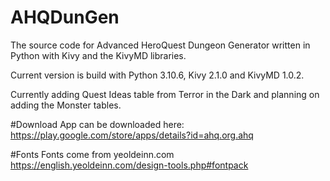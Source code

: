# AHQDunGen

The source code for Advanced HeroQuest Dungeon Generator written in Python with Kivy and the KivyMD libraries. 

Current version is build with Python 3.10.6, Kivy 2.1.0 and KivyMD 1.0.2.

Currently adding Quest Ideas table from Terror in the Dark and planning on adding the Monster tables.

#Download
App can be downloaded here: 
https://play.google.com/store/apps/details?id=ahq.org.ahq

#Fonts
Fonts come from yeoldeinn.com
https://english.yeoldeinn.com/design-tools.php#fontpack
